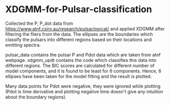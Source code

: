 # XDGMM-for-Pulsar-classification
Collected the P, P_dot data from https://www.atnf.csiro.au/research/pulsar/psrcat/ and applied XDGMM after filtering the fliers from the data.
The ellipses are the boundaries which classify the pulsars into different regions based on their locations and emitting spectra. 

pulsar_data contains the pulsar P and Pdot data which are taken from atnf webpage. 
xdgmm_updt contains the code which classifies this data into different regions.
The BIC scores are calculated for different number of model components, and it is found to be least for 6 components. Hence, 6 ellipses have been taken for the model fitting and the result is plotted.

Many data points for Pdot were negative, they were ignored while plotting (Pdot is time derivative and plotting negative time doesn't give any intuition about the boundary regions).
